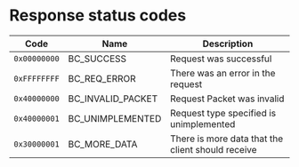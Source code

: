 # Response status codes

| Code         | Name              | Description                                       |
| ------------ | ----------------- | ------------------------------------------------- |
| `0x00000000` | BC_SUCCESS        | Request was successful                            |
| `0xFFFFFFFF` | BC_REQ_ERROR      | There was an error in the request                 |
| `0x40000000` | BC_INVALID_PACKET | Request Packet was invalid                        |
| `0x40000001` | BC_UNIMPLEMENTED  | Request type specified is unimplemented           |
| `0x30000001` | BC_MORE_DATA      | There is more data that the client should receive | 
